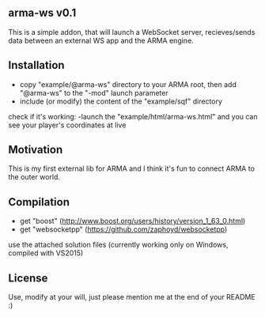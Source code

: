 ## arma-ws v0.1

This is a simple addon, that will launch a WebSocket server, recieves/sends data between an external WS app and the ARMA engine.

## Installation
- copy "example/@arma-ws" directory to your ARMA root, then add "@arma-ws" to the "-mod" launch parameter
- include (or modify) the content of the "example/sqf" directory

check if it's working:
-launch the "example/html/arma-ws.html" and you can see your player's coordinates at live

## Motivation

This is my first external lib for ARMA and I think it's fun to connect ARMA to the outer world.

## Compilation

- get "boost" (http://www.boost.org/users/history/version_1_63_0.html)
- get "websocketpp" (https://github.com/zaphoyd/websocketpp)

use the attached solution files (currently working only on Windows, compiled with VS2015)

## License

Use, modify at your will, just please mention me at the end of your README :)
